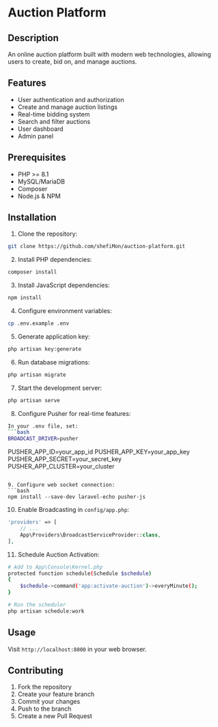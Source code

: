 # Auction Platform

## Description
An online auction platform built with modern web technologies, allowing users to create, bid on, and manage auctions.

## Features
- User authentication and authorization
- Create and manage auction listings
- Real-time bidding system
- Search and filter auctions
- User dashboard
- Admin panel
## Prerequisites
- PHP >= 8.1
- MySQL/MariaDB
- Composer
- Node.js & NPM

## Installation
1. Clone the repository:
```bash
git clone https://github.com/shefiMon/auction-platform.git
```

2. Install PHP dependencies:
```bash
composer install
```

3. Install JavaScript dependencies:
```bash
npm install
```

4. Configure environment variables:
```bash
cp .env.example .env
```

5. Generate application key:
```bash
php artisan key:generate
```

6. Run database migrations:
```bash
php artisan migrate
```

7. Start the development server:
```bash
php artisan serve
```

8. Configure Pusher for real-time features:
```bash
In your .env file, set:
```bash
BROADCAST_DRIVER=pusher
```
PUSHER_APP_ID=your_app_id
PUSHER_APP_KEY=your_app_key
PUSHER_APP_SECRET=your_secret_key
PUSHER_APP_CLUSTER=your_cluster
```

9. Configure web socket connection:
```bash
npm install --save-dev laravel-echo pusher-js
```

10. Enable Broadcasting in `config/app.php`:
```php
'providers' => [
    // ...
    App\Providers\BroadcastServiceProvider::class,
],
```

11. Schedule Auction Activation:
```bash
# Add to App\Console\Kernel.php
protected function schedule(Schedule $schedule)
{
    $schedule->command('app:activate-auction')->everyMinute();
}

# Run the scheduler
php artisan schedule:work
```

## Usage
Visit `http://localhost:8000` in your web browser.

## Contributing
1. Fork the repository
2. Create your feature branch
3. Commit your changes
4. Push to the branch
5. Create a new Pull Request

